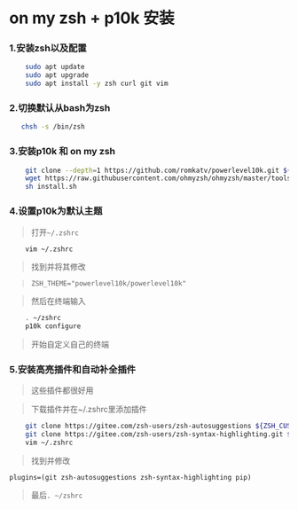# on my zsh + p10k 安装

### 1.安装zsh以及配置

```bash
    sudo apt update
    sudo apt upgrade
    sudo apt install -y zsh curl git vim
```

### 2.切换默认从bash为zsh
```bash
   chsh -s /bin/zsh  
``` 

### 3.安装p10k 和 on my zsh
```bash
    git clone --depth=1 https://github.com/romkatv/powerlevel10k.git ${ZSH_CUSTOM:-$HOME/.oh-my-zsh/custom}/themes/powerlevel10k
    wget https://raw.githubusercontent.com/ohmyzsh/ohmyzsh/master/tools/install.sh
    sh install.sh
```
### 4.设置p10k为默认主题

> 打开`~/.zshrc`

```bash
    vim ~/.zshrc
```

> 找到并将其修改 

> `ZSH_THEME="powerlevel10k/powerlevel10k"`

> 然后在终端输入

```bash
    . ~/zshrc
    p10k configure
```
> 开始自定义自己的终端

### 5.安装高亮插件和自动补全插件

> 这些插件都很好用
    
> 下载插件并在~/.zshrc里添加插件

```bash
    git clone https://gitee.com/zsh-users/zsh-autosuggestions ${ZSH_CUSTOM:-~/.oh-my-zsh/custom}/plugins/zsh-autosuggestions 
    git clone https://gitee.com/zsh-users/zsh-syntax-highlighting.git ${ZSH_CUSTOM:-~/.oh-my-zsh/custom}/plugins/zsh-syntax-highlighting
    vim ~/.zshrc
```

> 找到并修改

`plugins=(git zsh-autosuggestions zsh-syntax-highlighting pip)`

> 最后`. ~/zshrc`
